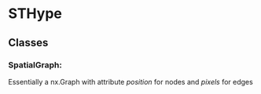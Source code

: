 # STHype

## Classes

### SpatialGraph:

Essentially a nx.Graph with attribute _position_ for nodes and _pixels_ for edges
